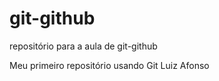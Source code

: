 # git-github
repositório para a aula de git-github

Meu primeiro repositório usando Git
Luiz Afonso 